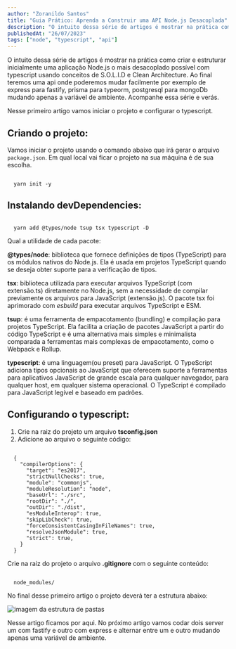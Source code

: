 ```yaml
---
author: "Zoranildo Santos"
title: "Guia Prático: Aprenda a Construir uma API Node.js Desacoplada"
description: "O intuito dessa série de artigos é mostrar na prática como criar e estruturar inicialmente uma aplicação Node.js"
publishedAt: "26/07/2023"
tags: ["node", "typescript", "api"]
---
```


O intuito dessa série de artigos é mostrar na prática como criar e estruturar inicialmente uma aplicação Node.js o mais desacoplado possível com typescript usando conceitos de S.O.L.I.D e Clean Architecture. Ao final teremos uma api onde poderemos mudar facilmente por exemplo de express para fastify, prisma para typeorm, postgresql para mongoDb mudando apenas a variável de ambiente. Acompanhe essa série e verás.

Nesse primeiro artigo vamos iniciar o projeto e configurar o typescript.

## Criando o projeto:

Vamos iniciar o projeto usando o comando abaixo que irá gerar o arquivo `package.json`. Em qual local vai ficar o projeto na sua máquina é de sua escolha.

<Code language="bash">
  yarn init -y
</Code>

## Instalando devDependencies:

<Code language="bash">
  yarn add @types/node tsup tsx typescript -D
</Code>

Qual a utilidade de cada pacote:

**@types/node**: biblioteca que fornece definições de tipos (TypeScript) para os módulos nativos do Node.js. Ela é usada em projetos TypeScript quando se deseja obter suporte para a verificação de tipos.

**tsx**: biblioteca utilizada para executar arquivos TypeScript (com extensão.ts) diretamente no Node.js, sem a necessidade de compilar previamente os arquivos para JavaScript (extensão.js). O pacote tsx foi aprimorado com *esbuild* para executar arquivos TypeScript e ESM.

**tsup**: é uma ferramenta de empacotamento (bundling) e compilação para projetos TypeScript. Ela facilita a criação de pacotes JavaScript a partir do código TypeScript e é uma alternativa mais simples e minimalista comparada a ferramentas mais complexas de empacotamento, como o Webpack e Rollup.

**typescript**: é uma linguagem(ou preset) para JavaScript. O TypeScript adiciona tipos opcionais ao JavaScript que oferecem suporte a ferramentas para aplicativos JavaScript de grande escala para qualquer navegador, para qualquer host, em qualquer sistema operacional. O TypeScript é compilado para JavaScript legível e baseado em padrões.

## Configurando o typescript:

1. Crie na raiz do projeto um arquivo **tsconfig.json**
2. Adicione ao arquivo o seguinte código:

<Code language="json">
  {
    "compilerOptions": {
      "target": "es2017",
      "strictNullChecks": true,
      "module": "commonjs",
      "moduleResolution": "node",
      "baseUrl": "./src",
      "rootDir": "./",
      "outDir": "./dist",
      "esModuleInterop": true,
      "skipLibCheck": true,
      "forceConsistentCasingInFileNames": true,
      "resolveJsonModule": true,
      "strict": true,
    }
  }
</Code>

Crie na raiz do projeto o arquivo **.gitignore** com o seguinte conteúdo:

<Code language="bash">
  node_modules/
</Code>

No final desse primeiro artigo o projeto deverá ter a estrutura abaixo:

![imagem da estrutura de pastas](https://res.cloudinary.com/doampncx5/image/upload/v1693131386/Screenshot_2023-07-25_201422.png)

Nesse artigo ficamos por aqui. No próximo artigo vamos codar dois server um com fastify e outro com express e alternar entre um e outro mudando apenas uma variável de ambiente.